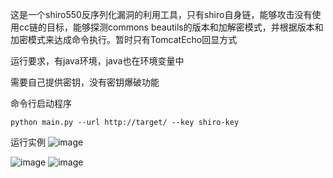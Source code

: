 这是一个shiro550反序列化漏洞的利用工具，只有shiro自身链，能够攻击没有使用cc链的目标，能够探测commons beautils的版本和加解密模式，并根据版本和加密模式来达成命令执行。暂时只有TomcatEcho回显方式

运行要求，有java环境，java也在环境变量中

需要自己提供密钥，没有密钥爆破功能

命令行启动程序
```
python main.py --url http://target/ --key shiro-key
```
运行实例
![image](https://github.com/GXshushu/shiro-noCC-killer/assets/73958525/16df1b5b-02a8-4ade-a91b-8365462dbe60)

![image](https://github.com/GXshushu/shiro-noCC-killer/assets/73958525/63244d98-db98-4a81-936f-4c75eb79bc3a)
![image](https://github.com/GXshushu/shiro-noCC-killer/assets/73958525/c8faf7ee-347a-4676-870b-50d6e1ae60ae)
